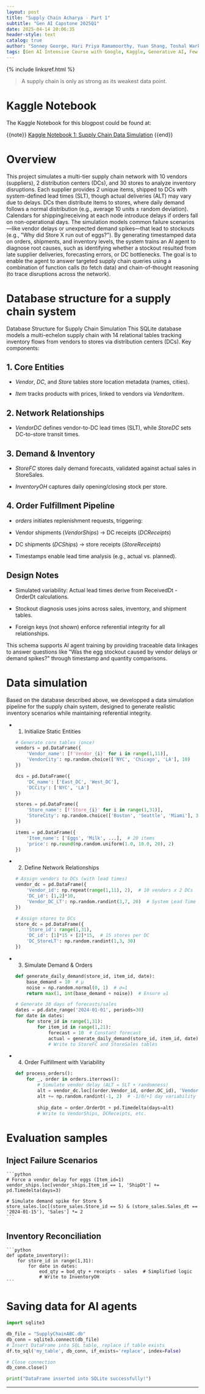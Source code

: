 ```yaml
---
layout: post
title: "Supply Chain Acharya - Part 1"
subtitle: "Gen AI Capstone 2025Q1"
date: 2025-04-14 20:06:35
header-style: text
catalog: true
author: "Sonney George, Hari Priya Ramamoorthy, Yuan Shang, Toshal Warke (Alphabetical Order)"
tags: [Gen AI Intensive Course with Google, Kaggle, Generative AI, Few Shot Learning,  Agent, CoT, Function Calling, Langraph, Supply Chain,Simulation]
---
```

{% include linksref.html %}

>A supply chain is only as strong as its weakest data point.

# Kaggle Notebook
The Kaggle Notebook for this blogpost could be found at:

{{note}} [Kaggle Notebook 1: Supply Chain Data Simulation](https://www.kaggle.com/code/sonneygeorge/scacharyav1) {{end}}



# Overview
This project simulates a multi-tier supply chain network with 10 vendors (suppliers), 2 distribution centers (DCs), and 30 stores to analyze inventory disruptions. Each supplier provides 2 unique items, shipped to DCs with system-defined lead times (SLT), though actual deliveries (ALT) may vary due to delays. DCs then distribute items to stores, where daily demand follows a normal distribution (e.g., average 10 units ± random deviation). Calendars for shipping/receiving at each node introduce delays if orders fall on non-operational days. The simulation models common failure scenarios—like vendor delays or unexpected demand spikes—that lead to stockouts (e.g., "Why did Store X run out of eggs?"). By generating timestamped data on orders, shipments, and inventory levels, the system trains an AI agent to diagnose root causes, such as identifying whether a stockout resulted from late supplier deliveries, forecasting errors, or DC bottlenecks. The goal is to enable the agent to answer targeted supply chain queries using a combination of function calls (to fetch data) and chain-of-thought reasoning (to trace disruptions across the network).

# Database structure for a supply chain system
Database Structure for Supply Chain Simulation
This SQLite database models a multi-echelon supply chain with 14 relational tables tracking inventory flows from vendors to stores via distribution centers (DCs). Key components:

## 1. Core Entities

- *Vendor*, *DC*, and *Store* tables store location metadata (names, cities).

- *Item* tracks products with prices, linked to vendors via *VendorItem*.

## 2. Network Relationships

- *VendorDC* defines vendor-to-DC lead times (SLT), while *StoreDC* sets DC-to-store transit times.

## 3. Demand & Inventory

- *StoreFC* stores daily demand forecasts, validated against actual sales in StoreSales.

- *InventoryOH* captures daily opening/closing stock per store.

## 4. Order Fulfillment Pipeline

- *orders* initiates replenishment requests, triggering:

- Vendor shipments (*VendorShips*) → DC receipts (*DCReceipts*)

- DC shipments (*DCShips*) → store receipts (*StoreReceipts*)

- Timestamps enable lead time analysis (e.g., actual vs. planned).

## Design Notes

- Simulated variability: Actual lead times derive from ReceivedDt - OrderDt calculations.

- Stockout diagnosis uses joins across sales, inventory, and shipment tables.

- Foreign keys (not shown) enforce referential integrity for all relationships.

This schema supports AI agent training by providing traceable data linkages to answer questions like "Was the egg stockout caused by vendor delays or demand spikes?" through timestamp and quantity comparisons.

# Data simulation
Based on the database described above, we developped a data simulation pipeline for the supply chain system, designed to generate realistic inventory scenarios while maintaining referential integrity.

- 1. Initialize Static Entities

    ```python
    # Generate core tables (once)
    vendors = pd.DataFrame({
        'Vendor_name': [f'Vendor_{i}' for i in range(1,11)],
        'VendorCity': np.random.choice(['NYC', 'Chicago', 'LA'], 10)
    })

    dcs = pd.DataFrame({
        'DC_name': ['East_DC', 'West_DC'],
        'DCCity': ['NYC', 'LA']
    })

    stores = pd.DataFrame({
        'Store_name': [f'Store_{i}' for i in range(1,31)],
        'StoreCity': np.random.choice(['Boston', 'Seattle', 'Miami'], 30)
    })

    items = pd.DataFrame({
        'Item_name': ['Eggs', 'Milk', ...],  # 20 items
        'price': np.round(np.random.uniform(1.0, 10.0, 20), 2)
    })
    ```
- 2. Define Network Relationships

    ```python
    # Assign vendors to DCs (with lead times)
    vendor_dc = pd.DataFrame({
        'Vendor_id': np.repeat(range(1,11), 2),  # 10 vendors x 2 DCs
        'DC_id': [1,2]*10,
        'Vendor_DC_LT': np.random.randint(3,7, 20)  # System Lead Time (SLT)
    })

    # Assign stores to DCs
    store_dc = pd.DataFrame({
        'Store_id': range(1,31),
        'DC_id': [1]*15 + [2]*15,  # 15 stores per DC
        'DC_StoreLT': np.random.randint(1,3, 30)
    })
    ```

- 3. Simulate Demand & Orders

    ```python
    def generate_daily_demand(store_id, item_id, date):
        base_demand = 10  # μ
        noise = np.random.normal(0, 1)  # σ=1
        return max(1, int(base_demand + noise))  # Ensure ≥1

    # Generate 30 days of forecasts/sales
    dates = pd.date_range('2024-01-01', periods=30)
    for date in dates:
        for store_id in range(1,31):
            for item_id in range(1,21):
                forecast = 10  # Constant forecast
                actual = generate_daily_demand(store_id, item_id, date)
                # Write to StoreFC and StoreSales tables
    ```

- 4. Order Fulfillment with Variability

    ```python
    def process_orders():
        for _, order in orders.iterrows():
            # Simulate vendor delay (ALT = SLT + randomness)
            alt = vendor_dc.loc[(order.Vendor_id, order.DC_id), 'Vendor_DC_LT'] 
            alt += np.random.randint(-1, 2)  # -1/0/+1 day variability
            
            ship_date = order.OrderDt + pd.Timedelta(days=alt)
            # Write to VendorShips, DCReceipts, etc.
    ```

# Evaluation samples

## Inject Failure Scenarios

    ```python
    # Force a vendor delay for eggs (Item_id=1)
    vendor_ships.loc[vendor_ships.Item_id == 1, 'ShipDt'] += pd.Timedelta(days=3)

    # Simulate demand spike for Store 5
    store_sales.loc[(store_sales.Store_id == 5) & (store_sales.Sales_dt == '2024-01-15'), 'Sales'] *= 2
    ```

## Inventory Reconciliation

    ```python
    def update_inventory():
        for store_id in range(1,31):
            for date in dates:
                eod_qty = bod_qty + receipts - sales  # Simplified logic
                # Write to InventoryOH
    ```
# Saving data for AI agents

```python
import sqlite3

db_file = "SupplyChainABC.db"
db_conn = sqlite3.connect(db_file)
# Insert DataFrame into SQL table, replace if table exists
df.to_sql('my_table', db_conn, if_exists='replace', index=False)

# Close connection
db_conn.close()

print("DataFrame inserted into SQLite successfully!")
```
---
